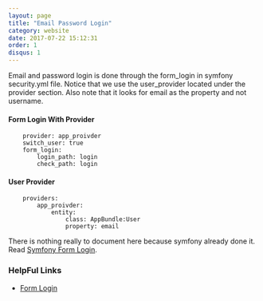 ```yaml
---
layout: page
title: "Email Password Login"
category: website
date: 2017-07-22 15:12:31
order: 1
disqus: 1
---
```



Email and password login is done through the form_login in symfony security.yml file. Notice that we use the user_provider located under the provider section.  Also note that it looks for email as the property and not username.  

#### Form Login With Provider

```
    provider: app_proivder
    switch_user: true
    form_login:
        login_path: login
        check_path: login

```

#### User Provider 

```
    providers:
        app_proivder:
            entity:
                class: AppBundle:User
                property: email

```


There is nothing really to document here because symfony already done it.  Read [Symfony Form Login](https://symfony.com/doc/current/security.html#b-configuring-how-users-are-loaded).

### HelpFul Links

- [Form Login](https://symfony.com/doc/current/security/form_login_setup.html)



